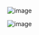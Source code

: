 ![image](https://github.com/user-attachments/assets/3145924f-b497-43ee-986e-95acb47611bd)


![image](https://github.com/user-attachments/assets/12462053-f81d-423c-a911-bc3dc7d281eb)
